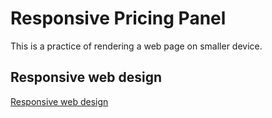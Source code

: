 # Responsive Pricing Panel

This is a practice of rendering a web page on smaller device.

## Responsive web design

[Responsive web design](https://en.wikipedia.org/wiki/Responsive_web_design)
